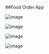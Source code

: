 ##Food Order App

![image](https://github.com/omkarpatole1799/React-Js/assets/56589966/6eae2c3c-4fd4-418b-a2f1-80aa34c620d6)

![image](https://github.com/omkarpatole1799/React-Js/assets/56589966/e6ad2bf8-e34e-464f-9fd8-b08d9e774f3e)

![image](https://github.com/omkarpatole1799/React-Js/assets/56589966/e939c177-7efb-4557-8ba9-0870c7deacbc)

![image](https://github.com/omkarpatole1799/React-Js/assets/56589966/60dee7ce-7886-4e70-88c6-fe093929e2b0)
